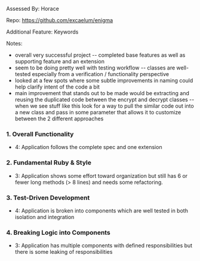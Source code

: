 Assessed By: Horace

Repo: https://github.com/excaelum/enigma

Additional Feature: Keywords

Notes:

* overall very successful project -- completed base features as well as supporting feature and an extension
* seem to be doing pretty well with testing workflow -- classes are well-tested especially from a verification / functionality perspective
* looked at a few spots where some subtle improvements in naming could help clarify intent of the code a bit
* main improvement that stands out to be made would be extracting and reusing the duplicated code between the encrypt and decrypt classes --
when we see stuff like this look for a way to pull the similar code out into a new class and pass in some parameter that allows it to customize between the 2 different approaches

### 1. Overall Functionality

* 4: Application follows the complete spec and one extension

### 2. Fundamental Ruby & Style

* 3:  Application shows some effort toward organization but still has 6 or fewer long methods (> 8 lines) and needs some refactoring.

### 3. Test-Driven Development

* 4: Application is broken into components which are well tested in both isolation and integration

### 4. Breaking Logic into Components

* 3: Application has multiple components with defined responsibilities but there is some leaking of responsibilities
